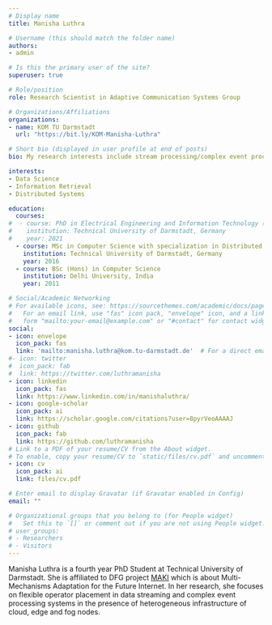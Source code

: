 ```yaml
---
# Display name
title: Manisha Luthra

# Username (this should match the folder name)
authors:
- admin

# Is this the primary user of the site?
superuser: true

# Role/position
role: Research Scientist in Adaptive Communication Systems Group

# Organizations/Affiliations
organizations:
- name: KOM TU Darmstadt
  url: "https://bit.ly/KOM-Manisha-Luthra"

# Short bio (displayed in user profile at end of posts)
bio: My research interests include stream processing/complex event processing and data-centric networking.

interests:
- Data Science
- Information Retrieval
- Distributed Systems

education:
  courses:
#  - course: PhD in Electrical Engineering and Information Technology (pursuing)
#    institution: Technical University of Darmstadt, Germany
#    year: 2021
  - course: MSc in Computer Science with specialization in Distributed Systems
    institution: Technical University of Darmstadt, Germany
    year: 2016
  - course: BSc (Hons) in Computer Science
    institution: Delhi University, India
    year: 2011

# Social/Academic Networking
# For available icons, see: https://sourcethemes.com/academic/docs/page-builder/#icons
#   For an email link, use "fas" icon pack, "envelope" icon, and a link in the
#   form "mailto:your-email@example.com" or "#contact" for contact widget.
social:
- icon: envelope
  icon_pack: fas
  link: 'mailto:manisha.luthra@kom.tu-darmstadt.de'  # For a direct email link, use "mailto:test@example.org".
#- icon: twitter
#  icon_pack: fab
#  link: https://twitter.com/luthramanisha
- icon: linkedin
  icon_pack: fas
  link: https://www.linkedin.com/in/manishaluthra/
- icon: google-scholar
  icon_pack: ai
  link: https://scholar.google.com/citations?user=8pyrVeoAAAAJ
- icon: github
  icon_pack: fab
  link: https://github.com/luthramanisha
# Link to a PDF of your resume/CV from the About widget.
# To enable, copy your resume/CV to `static/files/cv.pdf` and uncomment the lines below.
- icon: cv
  icon_pack: ai
  link: files/cv.pdf

# Enter email to display Gravatar (if Gravatar enabled in Config)
email: ""

# Organizational groups that you belong to (for People widget)
#   Set this to `[]` or comment out if you are not using People widget.
# user_groups:
# - Researchers
# - Visitors
---
```

Manisha Luthra is a fourth year PhD Student at Technical University of Darmstadt. She is affiliated to DFG project [MAKI](https://www.maki.tu-darmstadt.de/sfb_maki/ueber_maki/index.en.jsp) which is about Multi-Mechanisms Adaptation for the Future Internet. In her research, she focuses on flexible operator placement in data streaming and complex event processing systems in the presence of heterogeneous infrastructure of cloud, edge and fog nodes.
